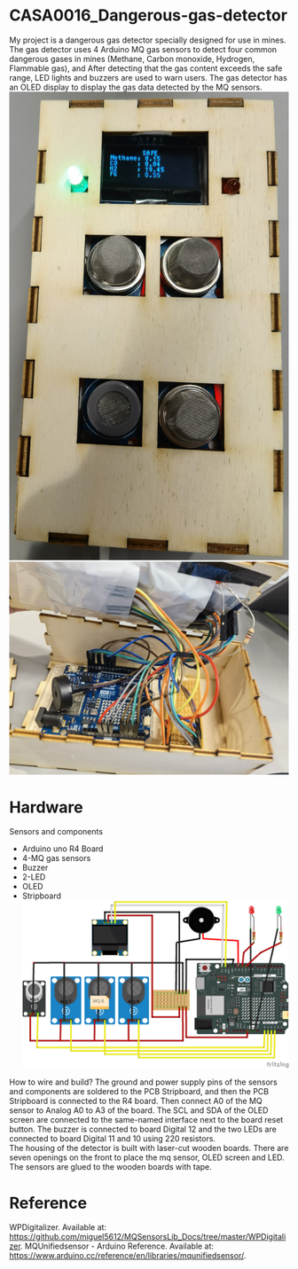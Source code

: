 # CASA0016_Dangerous-gas-detector
My project is a dangerous gas detector specially designed for use in mines. The gas detector uses 4 Arduino MQ gas sensors to detect four common dangerous gases in mines (Methane, Carbon monoxide, Hydrogen, Flammable gas), and After detecting that the gas content exceeds the safe range, LED lights and buzzers are used to warn users. The gas detector has an OLED display to display the gas data detected by the MQ sensors.  
![Image text](https://github.com/ChaceHH-H/Image/blob/main/%E5%BE%AE%E4%BF%A1%E5%9B%BE%E7%89%87_20231212162756.jpg) 
![Image text](https://github.com/ChaceHH-H/Image/blob/main/%E5%BE%AE%E4%BF%A1%E5%9B%BE%E7%89%87_20231212162749.jpg) 

# Hardware  

Sensors and components  
- Arduino uno R4 Board
- 4-MQ gas sensors
- Buzzer
- 2-LED
- OLED
- Stripboard
![Image text](https://github.com/ChaceHH-H/Image/blob/main/Dangerous%20gas.png)  

How to wire and build? The ground and power supply pins of the sensors and components are soldered to the PCB Stripboard, and then the PCB Stripboard is connected to the R4 board. Then connect A0 of the MQ sensor to Analog A0 to A3 of the board. The SCL and SDA of the OLED screen are connected to the same-named interface next to the board reset button. The buzzer is connected to board Digital 12 and the two LEDs are connected to board Digital 11 and 10 using 220 resistors.   
The housing of the detector is built with laser-cut wooden boards. There are seven openings on the front to place the mq sensor, OLED screen and LED. The sensors are glued to the wooden boards with tape.

# Reference  
WPDigitalizer. Available at: https://github.com/miguel5612/MQSensorsLib_Docs/tree/master/WPDigitalizer. 
MQUnifiedsensor - Arduino Reference. Available at: https://www.arduino.cc/reference/en/libraries/mqunifiedsensor/. 
